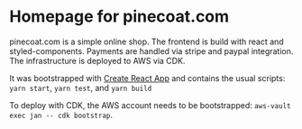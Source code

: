 # Homepage for pinecoat.com

pinecoat.com is a simple online shop. The frontend is build with react and styled-components. Payments are handled via stripe and paypal integration. The infrastructure is deployed to AWS via CDK.

It was bootstrapped with [Create React App](https://github.com/facebook/create-react-app) and contains the usual scripts: `yarn start`, `yarn test`, and `yarn build`

To deploy with CDK, the AWS account needs to be bootstrapped: `aws-vault exec jan -- cdk bootstrap`.
